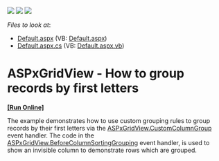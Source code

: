 <!-- default badges list -->
![](https://img.shields.io/endpoint?url=https://codecentral.devexpress.com/api/v1/VersionRange/128534331/13.1.4%2B)
[![](https://img.shields.io/badge/Open_in_DevExpress_Support_Center-FF7200?style=flat-square&logo=DevExpress&logoColor=white)](https://supportcenter.devexpress.com/ticket/details/E2544)
[![](https://img.shields.io/badge/📖_How_to_use_DevExpress_Examples-e9f6fc?style=flat-square)](https://docs.devexpress.com/GeneralInformation/403183)
<!-- default badges end -->
<!-- default file list -->
*Files to look at*:

* [Default.aspx](./CS/WebSite/Default.aspx) (VB: [Default.aspx](./VB/WebSite/Default.aspx))
* [Default.aspx.cs](./CS/WebSite/Default.aspx.cs) (VB: [Default.aspx.vb](./VB/WebSite/Default.aspx.vb))
<!-- default file list end -->
# ASPxGridView - How to group records by first letters
<!-- run online -->
**[[Run Online]](https://codecentral.devexpress.com/e2544/)**
<!-- run online end -->


<p>The example demonstrates how to use custom grouping rules to group records by their first letters via the <a href="http://documentation.devexpress.com/#AspNet/DevExpressWebASPxGridViewASPxGridView_CustomColumnGrouptopic">ASPxGridView.CustomColumnGroup</a> event handler. The code in the <a href="http://documentation.devexpress.com/#AspNet/DevExpressWebASPxGridViewASPxGridView_BeforeColumnSortingGroupingtopic">ASPxGridView.BeforeColumnSortingGrouping</a> event handler, is used to show an invisible column to demonstrate rows which are grouped.</p>

<br/>


